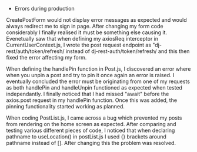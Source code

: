 - Errors during production 

CreatePostForm would not display error messages as expected and would always redirect me to sign in page.
After changing my form code considerably I finally realised it must be something else causing it. Evenetually saw that when defining my axiosReq interceptor in CurrentUserContext.js, I wrote the post request endpoint as "dj-rest/auth/token/refresh/ instead of dj-rest-auth/token/refresh/ and this then fixed the error affecting my form.

When defining the handlePin function in Post.js, I discovered an error where when you unpin a post and try to pin it once again an error is raised. I eventually concluded the error must be originating from one of my requests as both handlePin and handleUnpin functioned as expected when tested independantly. I finally noticed that I had missed "await" before the axios.post request in my handlePin function. Once this was added, the pinning functionality started working as planned.

When coding PostList.js, I came across a bug which prevented my posts from rendering on the home screen as expected. After comparing and testing various different pieces of code, I noticed that when declaring pathname to useLocation() in postList.js I used {} brackets around pathname instead of []. After changing this the problem was resolved.